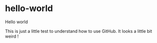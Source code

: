 # hello-world

Hello world

This is just a little test to understand how to use GitHub. It looks a little bit weird !
